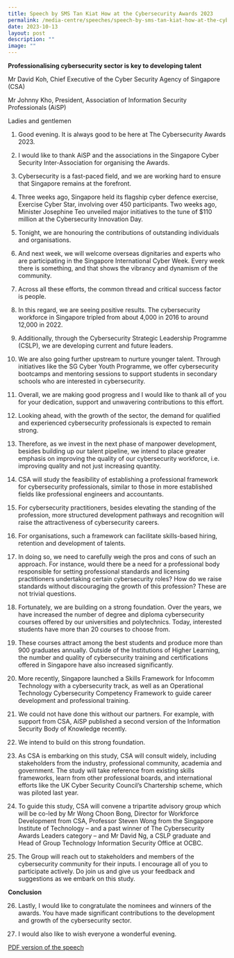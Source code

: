 ```yaml
---
title: Speech by SMS Tan Kiat How at the Cybersecurity Awards 2023
permalink: /media-centre/speeches/speech-by-sms-tan-kiat-how-at-the-cybersecurity-awards-2023/
date: 2023-10-13
layout: post
description: ""
image: ""
---
```



**Professionalising cybersecurity sector is key to developing talent**



Mr David Koh, Chief Executive of the Cyber Security Agency of Singapore (CSA)


Mr Johnny Kho, President, Association of Information Security Professionals (AiSP)

  

Ladies and gentlemen

  

1.  Good evening. It is always good to be here at The Cybersecurity Awards 2023. 
    

  

2.  I would like to thank AiSP and the associations in the Singapore Cyber Security Inter-Association for organising the Awards.
    

  

3.  Cybersecurity is a fast-paced field, and we are working hard to ensure that Singapore remains at the forefront. 
    

  

4.  Three weeks ago, Singapore held its flagship cyber defence exercise, Exercise Cyber Star, involving over 450 participants. Two weeks ago, Minister Josephine Teo unveiled major initiatives to the tune of $110 million at the Cybersecurity Innovation Day. 
    

  

5.  Tonight, we are honouring the contributions of outstanding individuals and organisations. 
    

  

6.  And next week, we will welcome overseas dignitaries and experts who are participating in the Singapore International Cyber Week. Every week there is something, and that shows the vibrancy and dynamism of the community.
    

  

7.  Across all these efforts, the common thread and critical success factor is people. 
    

  

8.  In this regard, we are seeing positive results. The cybersecurity workforce in Singapore tripled from about 4,000 in 2016 to around 12,000 in 2022. 
    

  

9.  Additionally, through the Cybersecurity Strategic Leadership Programme (CSLP), we are developing current and future leaders. 
    

  

10.  We are also going further upstream to nurture younger talent. Through initiatives like the SG Cyber Youth Programme, we offer cybersecurity bootcamps and mentoring sessions to support students in secondary schools who are interested in cybersecurity. 
    

  

11.  Overall, we are making good progress and I would like to thank all of you for your dedication, support and unwavering contributions to this effort. 
    

  

12.  Looking ahead, with the growth of the sector, the demand for qualified and experienced cybersecurity professionals is expected to remain strong. 
    

  

13.  Therefore, as we invest in the next phase of manpower development, besides building up our talent pipeline, we intend to place greater emphasis on improving the quality of our cybersecurity workforce, i.e. improving quality and not just increasing quantity. 
    

  

14.  CSA will study the feasibility of establishing a professional framework for cybersecurity professionals, similar to those in more established fields like professional engineers and accountants.
    

  

15.  For cybersecurity practitioners, besides elevating the standing of the profession, more structured development pathways and recognition will raise the attractiveness of cybersecurity careers.
    

  

16.  For organisations, such a framework can facilitate skills-based hiring, retention and development of talents. 
    

  

17.  In doing so, we need to carefully weigh the pros and cons of such an approach. For instance, would there be a need for a professional body responsible for setting professional standards and licensing practitioners undertaking certain cybersecurity roles? How do we raise standards without discouraging the growth of this profession? These are not trivial questions.
    

  

18.  Fortunately, we are building on a strong foundation. Over the years, we have increased the number of degree and diploma cybersecurity courses offered by our universities and polytechnics. Today, interested students have more than 20 courses to choose from. 
    

  

19.  These courses attract among the best students and produce more than 900 graduates annually. Outside of the Institutions of Higher Learning, the number and quality of cybersecurity training and certifications offered in Singapore have also increased significantly.
    

  

20.  More recently, Singapore launched a Skills Framework for Infocomm Technology with a cybersecurity track, as well as an Operational Technology Cybersecurity Competency Framework to guide career development and professional training. 
    

  

21.  We could not have done this without our partners. For example, with support from CSA, AiSP published a second version of the Information Security Body of Knowledge recently.
    

  

22.  We intend to build on this strong foundation. 
    

  

23.  As CSA is embarking on this study, CSA will consult widely, including stakeholders from the industry, professional community, academia and government. The study will take reference from existing skills frameworks, learn from other professional boards, and international efforts like the UK Cyber Security Council’s Chartership scheme, which was piloted last year.
    

  

24.  To guide this study, CSA will convene a tripartite advisory group which will be co-led by Mr Wong Choon Bong, Director for Workforce Development from CSA, Professor Steven Wong from the Singapore Institute of Technology – and a past winner of The Cybersecurity Awards Leaders category – and Mr David Ng, a CSLP graduate and Head of Group Technology Information Security Office at OCBC. 
    

  

25.  The Group will reach out to stakeholders and members of the cybersecurity community for their inputs. I encourage all of you to participate actively. Do join us and give us your feedback and suggestions as we embark on this study.  
      
    

**Conclusion**

  

26.  Lastly, I would like to congratulate the nominees and winners of the awards. You have made significant contributions to the development and growth of the cybersecurity sector. 
    

  
27.   I would also like to wish everyone a wonderful evening.
    
[PDF version of the speech](/files/Speeches%202023/speech%20by%20sms%20tan%20kiat%20how%20at%20the%20cybersecurity%20awards%202023%20.pdf)
